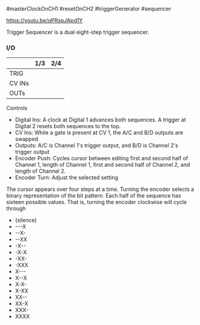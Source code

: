 #masterClockOnCH1 #resetOnCH2 #triggerGenerator #sequencer 

https://youtu.be/qPRspJApd1Y

Trigger Sequencer is a dual eight-step trigger sequencer.

### I/O

|        | 1/3 | 2/4 |
| ------ | :-: | :-: |
| TRIG   |     |     |
| CV INs |     |     |
| OUTs   |     |     |


Controls
* Digital Ins: A clock at Digital 1 advances both sequences. A trigger at Digital 2 resets both sequences to the top.
* CV Ins: While a gate is present at CV 1, the A/C and B/D outputs are swapped
* Outputs: A/C is Channel 1's trigger output, and B/D is Channel 2's trigger output
* Encoder Push: Cycles cursor between editing first and second half of Channel 1, length of Channel 1, first and second half of Channel 2, and length of Channel 2.
* Encoder Turn: Adjust the selected setting

The cursor appears over four steps at a time. Turning the encoder selects a binary representation of the bit pattern. Each half of the sequence has sixteen possible values. That is, turning the encoder clockwise will cycle through

* (silence)
* ---X
* --X-
* --XX
* -X--
* -X-X
* -XX-
* -XXX
* X---
* X--X
* X-X-
* X-XX
* XX--
* XX-X
* XXX-
* XXXX